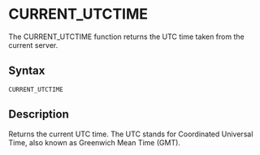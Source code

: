 <!-- loio64ef3d5db65a43d1ba0a7578a22e5fa6 -->

# CURRENT\_UTCTIME

The CURRENT\_UTCTIME function returns the UTC time taken from the current server.



<a name="loio64ef3d5db65a43d1ba0a7578a22e5fa6__section_zpv_fnh_bpb"/>

## Syntax

`CURRENT_UTCTIME` 



<a name="loio64ef3d5db65a43d1ba0a7578a22e5fa6__section_aqv_fnh_bpb"/>

## Description

Returns the current UTC time. The UTC stands for Coordinated Universal Time, also known as Greenwich Mean Time \(GMT\).

